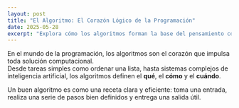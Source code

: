 ```yaml
---
layout: post
title: "El Algoritmo: El Corazón Lógico de la Programación"
date: 2025-05-28
excerpt: "Explora cómo los algoritmos forman la base del pensamiento computacional y son el motor lógico detrás de cada programa."
---
```


En el mundo de la programación, los algoritmos son el corazón que impulsa toda solución computacional.  
Desde tareas simples como ordenar una lista, hasta sistemas complejos de inteligencia artificial, los algoritmos definen el **qué**, el **cómo** y el **cuándo**.

Un buen algoritmo es como una receta clara y eficiente: toma una entrada, realiza una serie de pasos bien definidos y entrega una salida útil.
